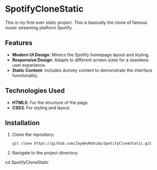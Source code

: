 # SpotifyCloneStatic
This is my first ever static project.
This is basically the clone of famous music streaming platform Spotify.
## Features
- **Modern UI Design**: Mimics the Spotify homepage layout and styling.
- **Responsive Design**: Adapts to different screen sizes for a seamless user experience.
- **Static Content**: Includes dummy content to demonstrate the interface functionality.
## Technologies Used
- **HTML5**: For the structure of the page.
- **CSS3**: For styling and layout.
## Installation
1. Clone the repository:
   ```bash
   git clone https://github.com/JaydevMahida/SpotifyCloneStatic.git
2. Navigate to the project directory:

cd SpotifyCloneStatic


